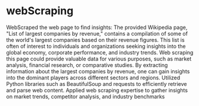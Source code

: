 # webScraping
WebScraped the web page to find insights:
The provided Wikipedia page, "List of largest companies by revenue," contains a compilation of some of the world's largest companies based on their revenue figures. This list is often of interest to individuals and organizations seeking insights into the global economy, corporate performance, and industry trends.
Web scraping this page could provide valuable data for various purposes, such as market analysis, financial research, or comparative studies. By extracting information about the largest companies by revenue, one can gain insights into the dominant players across different sectors and regions.
Utilized Python libraries such as BeautifulSoup and requests to efficiently retrieve and parse web content. Applied web scraping expertise to gather insights on market trends, competitor analysis, and industry benchmarks
